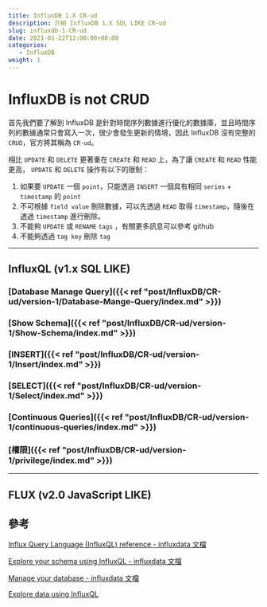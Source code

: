 ```yaml
---
title: InfluxDB 1.X CR-ud
description: 介紹 InfluxDB 1.X SQL LIKE CR-ud
slug: influxdb-1-CR-ud
date: 2021-01-22T12:00:00+08:00
categories:
   - InfluxDB
weight: 1  
---
```

# InfluxDB is not CRUD

首先我們要了解到 InfluxDB 是針對時間序列數據進行優化的數據庫，並且時間序列的數據通常只會寫入一次，很少會發生更新的情境，因此 InfluxDB 沒有完整的 `CRUD`，官方將其稱為 `CR-ud`。

相比 `UPDATE` 和 `DELETE` 更著重在 `CREATE` 和 `READ` 上，為了讓 `CREATE` 和 `READ` 性能更高， `UPDATE` 和 `DELETE` 操作有以下的限制：

1. 如果要 `UPDATE` 一個 `point`，只能透過 `INSERT` 一個具有相同 `series` + `timestamp` 的 `point`
2. 不可根據 `field value` 刪除數據，可以先透過 `READ` 取得 `timestamp`，隨後在透過 `timestamp` 進行刪除。
3. 不能夠 `UPDATE` 或 `RENAME` `tags` ，有關更多訊息可以參考 github
4.  不能夠透過 `tag key` 刪除 `tag`

---

## InfluxQL (v1.x SQL LIKE)

### [Database Manage Query]({{< ref "post/InfluxDB/CR-ud/version-1/Database-Mange-Query/index.md" >}})

### [Show Schema]({{< ref "post/InfluxDB/CR-ud/version-1/Show-Schema/index.md" >}})

### [INSERT]({{< ref "post/InfluxDB/CR-ud/version-1/Insert/index.md" >}})

### [SELECT]({{< ref "post/InfluxDB/CR-ud/version-1/Select/index.md" >}})

### [Continuous Queries]({{< ref "post/InfluxDB/CR-ud/version-1/continuous-queries/index.md" >}})

### [權限]({{< ref "post/InfluxDB/CR-ud/version-1/privilege/index.md" >}})

---

## FLUX (v2.0 JavaScript LIKE)

## 參考

[Influx Query Language (InfluxQL) reference -  influxdata 文檔](https://docs.influxdata.com/influxdb/v1.8/query_language/spec/)

[Explore your schema using InfluxQL - influxdata 文檔](https://docs.influxdata.com/influxdb/v1.8/query_language/explore-schema/)

[Manage your database - influxdata 文檔](https://docs.influxdata.com/influxdb/v1.8/query_language/manage-database/)

[Explore data using InfluxQL](https://docs.influxdata.com/influxdb/v1.8/query_language/explore-data/)